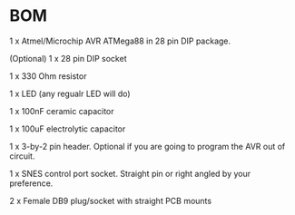 # BOM

1 x Atmel/Microchip AVR ATMega88 in 28 pin DIP package.

(Optional) 1 x 28 pin DIP socket

1 x 330 Ohm resistor

1 x LED (any regualr LED will do)

1 x 100nF ceramic capacitor

1 x 100uF electrolytic capacitor

1 x 3-by-2 pin header.  Optional if you are going to program the AVR out of circuit.

1 x SNES control port socket.  Straight pin or right angled by your preference.

2 x Female DB9 plug/socket with straight PCB mounts
